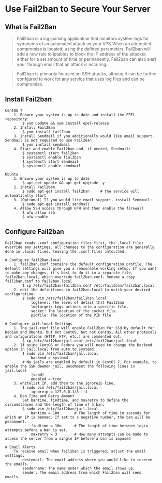 Use Fail2ban to Secure Your Server
==================================

What is Fail2Ban
----------------
> Fail2ban is a log-parsing application that monitors system logs for symptoms of an automated attack on your VPS.When an attempted compromise is located, using the defined parameters, Fail2ban will add a new rule to iptables to block the IP address of the attacker, either for a set amount of time or permanently. Fail2ban can also alert your through email that an attack is occuring.

> Fail2ban is primarily focused on SSH attacks, althoug it can be further confgured to work for any service that uses log files and can be compromise.

Install Fail2ban 
----------------
```
CentOS 7
    1. Ensure your system is up to date and install the EPEL repository:
        $ yum update && yum install epel-release 
    2. Install Fail2Ban 
        $ yum install fail2ban 
    3. Install Sendmail if you additionally would like email support. Sendmail is not required to use Fail2Ban 
        $ yum install sendmail 
    4. Start and enable Fail2ban and, if needed, Sendmail: 
        $ systemctl start fail2ban 
        $ systemctl enable fial2ban 
        $ systemctl start sendmail 
        $ systemctl enable sendmail 

Ubuntu
    1. Ensure your system is up to date 
        $ apt-get update && apt-get upgrade -y
    2. Install Fail2ban
        $ sudo apt-get install fail2ban     # the service will automatically start 
    3. (Optional) If you would like email support, install Sendmail:
        $ sudo apt-get install sendmail 
    4. Allow SSH access through UFW and then enable the firewall 
        $ ufw allow ssh 
        $ ufw enable 
```

Configure Fail2ban 
------------------
```
Fail2ban reads .conf configuration files first, the .local files override any settings. all changes to the configuration are generally done in .local files, leaving the .conf files untouched.

# Configure fail2ban.local 
    1. fail2ban.conf contains the default configuration profile. The default settings will give you a reasonable working setup. If you want to make any changes, it's best to do it in a separate file, faile2ban.local, which override fail2ban.conf. Rename a copy fail2ban.conf to fail2ban.local 
        $ cp /etc/fail2ban/fail2ban.conf /etc/fail2ban/fail2ban.local 
    2. edit the definitions in fail2ban.local to match your desired configuration.
        $ sudo vim /etc/fail2ban/fail2ban.local 
            loglevel: The level of detail that Fail2ban 
            logtarget: Logs actions into a specific file. 
            socket: The location of the socket file.
            pidfile: The location of the PID file

# Configure jail.local Settings 
    1. The jail.conf file will enable Fail2ban for SSH by default for Debian and Ubuntu, but not CentOS. but not CentOS, ALl other protocols and cofigurations (HTTP, FTP, etc.) are commented out. 
        $ cp /etc/fail2ban/jail.conf /etc/fail2ban/jail.local 
    2. If using CentOS or Fedora you will need to change the backend option in jail.local from auto to systemd.
        $ sudo vim /etc/fail2ban/jail.local 
            backend = systemd 
        # No jails are enabled by default in CentOS 7. For example, to enable the SSH daemon jail, uncomment the following lines in jail.local
            [sshd]
            enabled = true
    3. whitelist IP, add them to the ignoreip line. 
        $ sudo vim /etc/fail2ban/jail.local 
            ignoreip = 127.0.0.1/8 ::1
    4. Ban Time and Retry Amount
        Set bantime, findtime, and maxretry to define the circumstances and the length of time of a ban:
        $ sudo vim /etc/fail2ban/jail.local 
            bantime = 10m       # The length of time in seconds for which an IP is banned. If set to a negative number, the ban will be permanent. 
            findtime = 10m      # The length of time between login attempts before a ban is set. 
            maxretry = 3        # How many attempts can be made to access the server from a single IP before a ban is imposed 

# Email Alerts
    To receive email when fail2ban is triggered, adjust the email settings:
        destemail: The email address where you would like to receive the emails.
        sendername: The name under which the email shows up.
        sender: The email address from which Fail2ban will send emails.
```
